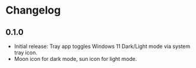 # Changelog

## 0.1.0
- Initial release: Tray app toggles Windows 11 Dark/Light mode via system tray icon.
- Moon icon for dark mode, sun icon for light mode.
